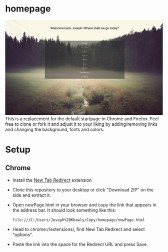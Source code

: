 # homepage
![screenshot](https://raw.githubusercontent.com/josephkhawly/homepage/master/screenshot.png)
This is a replacement for the default startpage in Chrome and Firefox. Feel free to clone or fork it and adjust it to your liking by adding/removing links and changing the background, fonts and colors.

# Setup
## Chrome
- Install the [New Tab Redirect](https://chrome.google.com/webstore/detail/new-tab-redirect/icpgjfneehieebagbmdbhnlpiopdcmna?hl=en) extension
- Clone this repository to your desktop or click "Download ZIP" on the side and extract it.
- Open newPage.html in your browser and copy the link that appears in the address bar. It should look something like this:
  ```
  file:///C:/Users/Joseph%20Khawly/Copy/homepage/newPage.html
  ```

- Head to chrome://extensions/, find New Tab Redirect and select "options".
- Paste the link into the space for the Redirect URL and press Save.
